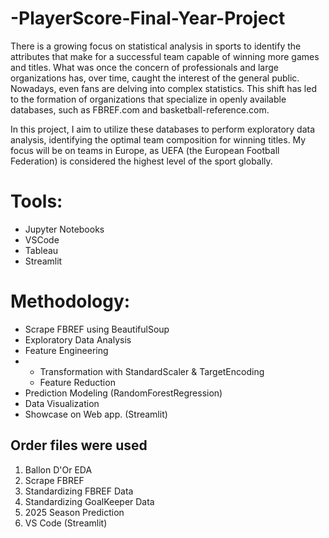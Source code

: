 # -PlayerScore-Final-Year-Project
There is a growing focus on statistical analysis in sports to identify the attributes that make for a successful team capable of winning more games and titles. What was once the concern of professionals and large organizations has, over time, caught the interest of the general public. Nowadays, even fans are delving into complex statistics. This shift has led to the formation of organizations that specialize in openly available databases, such as FBREF.com and basketball-reference.com.

In this project, I aim to utilize these databases to perform exploratory data analysis, identifying the optimal team composition for winning titles. My focus will be on teams in Europe, as UEFA (the European Football Federation) is considered the highest level of the sport globally.

# Tools:
- Jupyter Notebooks
- VSCode
- Tableau
- Streamlit

# Methodology: 
- Scrape FBREF using BeautifulSoup
- Exploratory Data Analysis
- Feature Engineering
- - Transformation with StandardScaler & TargetEncoding
  - Feature Reduction
- Prediction Modeling (RandomForestRegression)
- Data Visualization
- Showcase on Web app. (Streamlit)

## Order files were used

1. Ballon D'Or EDA
2. Scrape FBREF
3. Standardizing FBREF Data
4. Standardizing GoalKeeper Data
5. 2025 Season Prediction
6. VS Code (Streamlit)
